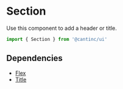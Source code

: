 # Section

Use this component to add a header or title.

```typescript
import { Section } from '@cantinc/ui'
```

## Dependencies

- [Flex](/ui/layout/flex)
- [Title](/ui/typography/title)
